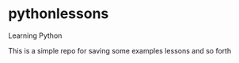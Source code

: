 pythonlessons
=============

Learning Python

This is a simple repo for saving some examples lessons and so forth
